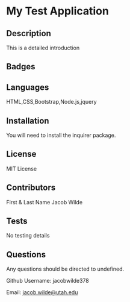 # My Test Application
## Description
This is a detailed introduction

## Badges


## Languages
HTML,CSS,Bootstrap,Node.js,jquery

## Installation
You will need to install the inquirer package.

## License
MIT License

## Contributors
First & Last Name
Jacob Wilde

## Tests
No testing details

## Questions
Any questions should be directed to undefined.

Github Username:  jacobwilde378

Email:  jacob.wilde@utah.edu

